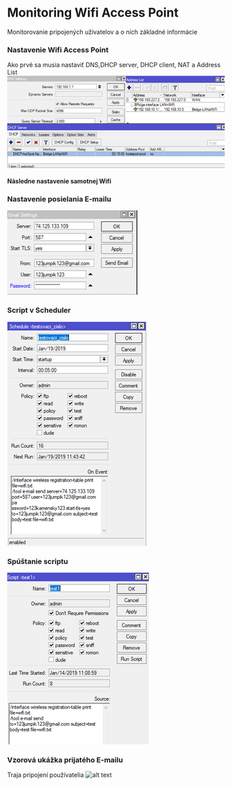#  Monitoring Wifi Access Point
Monitorovanie pripojených užívatelov a o ních základné informácie

### Nastavenie Wifi Access Point
Ako prvé sa  musia nastaviť DNS,DHCP server, DHCP client, NAT a Address List
![alt text](sfddfsdfsd.png)

#### Následne nastavenie samotnej Wifi

### Nastavenie posielania E-mailu
![alt text](email2.png)
### Script v Scheduler
![alt text](shedule.png)
### Spúštanie scriptu

![alt text](scypt.png)

### Vzorová ukážka prijatého E-mailu
Traja pripojení používatelia
![alt text](poslanieemaulu.png)

